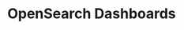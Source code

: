 ---
role: ui
title: OpenSearch Dashboards
artifact_id: opensearch-dashboards
architecture: x64
platform: linux
type: deb
artifact_url: https://artifacts.opensearch.org/releases/bundle/opensearch-dashboards/3.0.0-alpha1/opensearch-dashboards-3.0.0-alpha1-linux-x64.deb
version: 3.0.0-alpha1
category: opensearch-dashboards
slug: opensearch-dashboards-3.0.0-alpha1-linux-x64-deb
signature: https://artifacts.opensearch.org/releases/bundle/opensearch-dashboards/3.0.0-alpha1/opensearch-dashboards-3.0.0-alpha1-linux-x64.deb.sig
guide: https://opensearch.org/docs/latest/opensearch/install/deb
---